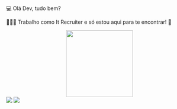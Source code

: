 💻 Olá Dev, tudo bem? 


👱🏻‍♀️ Trabalho como It Recruiter e só estou aqui para te encontrar! 👀
<div align="center">
  <a href="https://github.com/martagraciliano">
  <img height="180em" src="https://github-readme-stats.vercel.app/api?username=martagraciliano&show_icons=true&theme=dracula&include_all_commits=true&count_private=true"/></div>
<div> 
   
  
<div>
  <a align="center" href="https://www.linkedin.com/in/martarochagracilianolino" target="_blank"><img src="https://img.shields.io/badge/-LinkedIn-%230077B5?style=for-the-badge&logo=linkedin&logoColor=white" target="_blank"></a>
<a  align="center" href="https://api.whatsapp.com/send?phone=5521986101800"  target="_blank"><img src="https://img.shields.io/badge/WhatsApp-25D366?style=for-the-badge&logo=whatsapp&logoColor=white" target="_blank"></a>
</div>
  
 

